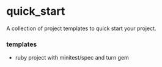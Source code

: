 quick_start
===========

A collection of project templates to quick start your project.

### templates

  -  ruby project with minitest/spec and turn gem
